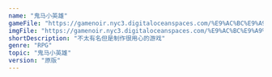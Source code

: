 ```yaml
---
name: "鬼马小英雄"
gameFile: "https://gamenoir.nyc3.digitaloceanspaces.com/%E9%AC%BC%E9%A9%AC%E5%B0%8F%E8%8B%B1%E9%9B%84/monk.zip"
imgFile: "https://gamenoir.nyc3.digitaloceanspaces.com/%E9%AC%BC%E9%A9%AC%E5%B0%8F%E8%8B%B1%E9%9B%84/original.webp"
shortDescription: "不太有名但是制作很用心的游戏"
genre: "RPG"
topic: "鬼马小英雄"
version: "原版"
---
```

